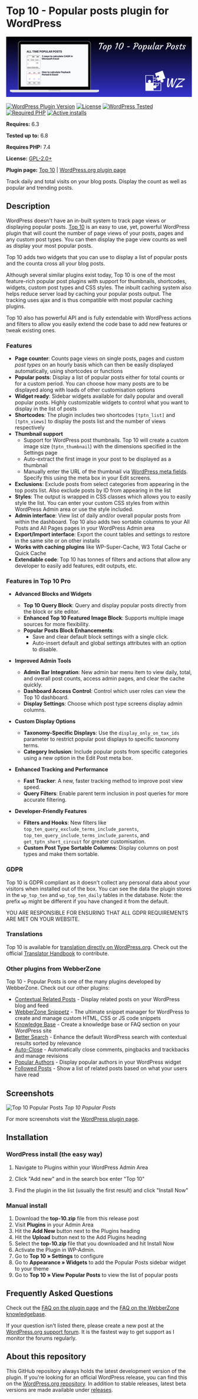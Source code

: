# Top 10  - Popular posts plugin for WordPress

[![Top 10](https://raw.githubusercontent.com/WebberZone/top-10/master/wporg-assets/banner-1544x500.png)](https://wordpress.org/plugins/top-10/)

[![WordPress Plugin Version](https://img.shields.io/wordpress/plugin/v/top-10.svg?style=flat-square)](https://wordpress.org/plugins/top-10/)
[![License](https://img.shields.io/badge/license-GPL_v2%2B-orange.svg?style=flat-square)](https://opensource.org/licenses/GPL-2.0)
[![WordPress Tested](https://img.shields.io/wordpress/v/top-10.svg?style=flat-square)](https://wordpress.org/plugins/top-10/)
[![Required PHP](https://img.shields.io/wordpress/plugin/required-php/top-10?style=flat-square)](https://wordpress.org/plugins/top-10/)
[![Active installs](https://img.shields.io/wordpress/plugin/installs/top-10?style=flat-square)](https://wordpress.org/plugins/top-10/)

__Requires:__ 6.3

__Tested up to:__ 6.8

__Requires PHP:__ 7.4

__License:__ [GPL-2.0+](http://www.gnu.org/licenses/gpl-2.0.html)

__Plugin page:__ [Top 10](https://webberzone.com/plugins/top-10/) | [WordPress.org plugin page](https://wordpress.org/plugins/top-10/)

Track daily and total visits on your blog posts. Display the count as well as popular and trending posts.

## Description

WordPress doesn't have an in-built system to track page views or displaying popular posts. [Top 10](https://webberzone.com/plugins/top-10/) is an easy to use, yet, powerful WordPress plugin that will count the number of page views of your posts, pages and any custom post types. You can then display the page view counts as well as display your most popular posts.

Top 10 adds two widgets that you can use to display a list of popular posts and the counta cross all your blog posts.

Although several similar plugins exist today, Top 10 is one of the most feature-rich popular post plugins with support for thumbnails, shortcodes, widgets, custom post types and CSS styles. The inbuilt caching system also helps reduce server load by caching your popular posts output. The tracking uses ajax and is thus compatible with most popular caching plugins.

Top 10 also has powerful API and is fully extendable with WordPress actions and filters to allow you easily extend the code base to add new features or tweak existing ones.

### Features

* __Page counter__: Counts page views on single posts, pages and *custom post types* on an hourly basis which can then be easily displayed automatically, using shortcodes or functions
* __Popular posts__: Display a list of popular posts either for total counts or for a custom period. You can choose how many posts are to be displayed along with loads of other customisation options
* __Widget ready__: Sidebar widgets available for daily popular and overall popular posts. Highly customizable widgets to control what you want to display in the list of posts
* __Shortcodes__: The plugin includes two shortcodes `[tptn_list]` and `[tptn_views]` to display the posts list and the number of views respectively
* __Thumbnail support__
  * Support for WordPress post thumbnails. Top 10 will create a custom image size (`tptn_thumbnail`) with the dimensions specified in the Settings page
  * Auto-extract the first image in your post to be displayed as a thumbnail
  * Manually enter the URL of the thumbnail via [WordPress meta fields](http://codex.wordpress.org/Custom_Fields). Specify this using the meta box in your Edit screens.
* __Exclusions__: Exclude posts from select categories from appearing in the top posts list. Also exclude posts by ID from appearing in the list
* __Styles__: The output is wrapped in CSS classes which allows you to easily style the list. You can enter your custom CSS styles from within WordPress Admin area or use the style included.
* __Admin interface__: View list of daily and/or overall popular posts from within the dashboard. Top 10 also adds two sortable columns to your All Posts and All Pages pages in your WordPress Admin area
* __Export/Import interface__: Export the count tables and settings to restore in the same site or on other installs
* __Works with caching plugins__ like WP-Super-Cache, W3 Total Cache or Quick Cache
* __Extendable code__: Top 10 has tonnes of filters and actions that allow any developer to easily add features, edit outputs, etc.

### Features in Top 10 Pro

* __Advanced Blocks and Widgets__
  * __Top 10 Query Block__: Query and display popular posts directly from the block or site editor.
  * __Enhanced Top 10 Featured Image Block__: Supports multiple image sources for more flexibility.
  * __Popular Posts Block Enhancements__:
    * Save and clear default block settings with a single click.
    * Auto-insert default and global settings attributes with an option to disable.

* __Improved Admin Tools__
  * __Admin Bar Integration__: New admin bar menu item to view daily, total, and overall post counts, access admin pages, and clear the cache quickly.
  * __Dashboard Access Control__: Control which user roles can view the Top 10 dashboard.
  * __Display Settings__: Choose which post type screens display admin columns.

* __Custom Display Options__
  * __Taxonomy-Specific Displays__: Use the `display_only_on_tax_ids` parameter to restrict popular post displays to specific taxonomy terms.
  * __Category Inclusion__: Include popular posts from specific categories using a new option in the Edit Post meta box.

* __Enhanced Tracking and Performance__
  * __Fast Tracker__: A new, faster tracking method to improve post view speed.
  * __Query Filters__: Enable parent term inclusion in post queries for more accurate filtering.

* __Developer-Friendly Features__
  * __Filters and Hooks__: New filters like `top_ten_query_exclude_terms_include_parents`, `top_ten_query_include_terms_include_parents`, and `get_tptn_short_circuit` for greater customisation.
  * __Custom Post Type Sortable Columns__: Display columns on post types and make them sortable.

### GDPR

Top 10 is GDPR compliant as it doesn't collect any personal data about your visitors when installed out of the box. You can see the data the plugin stores in the `wp_top_ten` and `wp_top_ten_daily` tables in the database. Note: the prefix `wp` might be different if you have changed it from the default.

YOU ARE RESPONSIBLE FOR ENSURING THAT ALL GDPR REQUIREMENTS ARE MET ON YOUR WEBSITE.

### Translations

Top 10 is available for [translation directly on WordPress.org](https://translate.wordpress.org/projects/wp-plugins/top-10). Check out the official [Translator Handbook](https://make.wordpress.org/polyglots/handbook/rosetta/theme-plugin-directories/) to contribute.

### Other plugins from WebberZone

Top 10 - Popular Posts is one of the many plugins developed by WebberZone. Check out our other plugins:

* [Contextual Related Posts](https://wordpress.org/plugins/contextual-related-posts/) - Display related posts on your WordPress blog and feed
* [WebberZone Snippetz](https://wordpress.org/plugins/add-to-all/) - The ultimate snippet manager for WordPress to create and manage custom HTML, CSS or JS code snippets
* [Knowledge Base](https://wordpress.org/plugins/knowledgebase/) - Create a knowledge base or FAQ section on your WordPress site
* [Better Search](https://wordpress.org/plugins/better-search/) - Enhance the default WordPress search with contextual results sorted by relevance
* [Auto-Close](https://wordpress.org/plugins/autoclose/) - Automatically close comments, pingbacks and trackbacks and manage revisions
* [Popular Authors](https://wordpress.org/plugins/popular-authors/) - Display popular authors in your WordPress widget
* [Followed Posts](https://wordpress.org/plugins/where-did-they-go-from-here/) - Show a list of related posts based on what your users have read

## Screenshots

![Top 10 Popular Posts](https://raw.github.com/WebberZone/top-10/master/wporg-assets/screenshot-1.png)
*Top 10 Popular Posts*

For more screenshots visit the [WordPress plugin page](http://wordpress.org/plugins/top-10/screenshots/).

## Installation

### WordPress install (the easy way)

1. Navigate to Plugins within your WordPress Admin Area

2. Click "Add new" and in the search box enter "Top 10"

3. Find the plugin in the list (usually the first result) and click "Install Now"

### Manual install

1. Download the __top-10.zip__ file from this release post
2. Visit __Plugins__ in your Admin Area
3. Hit the __Add New__ button next to the Plugins heading
4. Hit the __Upload__ button next to the Add Plugins heading
5. Select the __top-10.zip__ file that you downloaded and hit Install Now
6. Activate the Plugin in WP-Admin.
7. Go to __Top 10 &raquo; Settings__ to configure
8. Go to __Appearance &raquo; Widgets__ to add the Popular Posts sidebar widget to your theme
9. Go to __Top 10 &raquo; View Popular Posts__ to view the list of popular posts

## Frequently Asked Questions

Check out the [FAQ on the plugin page](http://wordpress.org/plugins/top-10/faq/) and the [FAQ on the WebberZone knowledgebase](https://webberzone.com/support/section/top-10/).

If your question isn't listed there, please create a new post at the [WordPress.org support forum](http://wordpress.org/support/plugin/top-10). It is the fastest way to get support as I monitor the forums regularly.

## About this repository

This GitHub repository always holds the latest development version of the plugin. If you're looking for an official WordPress release, you can find this on the [WordPress.org repository](http://wordpress.org/plugins/top-10). In addition to stable releases, latest beta versions are made available under [releases](https://github.com/WebberZone/top-10/releases).
